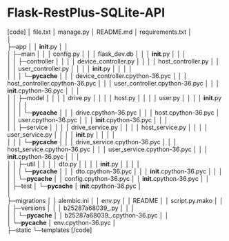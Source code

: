 # Flask-RestPlus-SQLite-API
[code]
│  file.txt
│  manage.py
│  README.md
│  requirements.txt
│  
│          
├─app
│  │  __init__.py
│  │  
│  ├─main
│  │  │  config.py
│  │  │  flask_dev.db
│  │  │  __init__.py
│  │  │  
│  │  ├─controller
│  │  │  │  device_controller.py
│  │  │  │  host_controller.py
│  │  │  │  user_controller.py
│  │  │  │  __init__.py
│  │  │  │  
│  │  │  └─__pycache__
│  │  │          device_controller.cpython-36.pyc
│  │  │          host_controller.cpython-36.pyc
│  │  │          user_controller.cpython-36.pyc
│  │  │          __init__.cpython-36.pyc
│  │  │          
│  │  ├─model
│  │  │  │  drive.py
│  │  │  │  host.py
│  │  │  │  user.py
│  │  │  │  __init__.py
│  │  │  │  
│  │  │  └─__pycache__
│  │  │          drive.cpython-36.pyc
│  │  │          host.cpython-36.pyc
│  │  │          user.cpython-36.pyc
│  │  │          __init__.cpython-36.pyc
│  │  │          
│  │  ├─service
│  │  │  │  drive_service.py
│  │  │  │  host_service.py
│  │  │  │  user_service.py
│  │  │  │  __init__.py
│  │  │  │  
│  │  │  └─__pycache__
│  │  │          drive_service.cpython-36.pyc
│  │  │          host_service.cpython-36.pyc
│  │  │          user_service.cpython-36.pyc
│  │  │          __init__.cpython-36.pyc
│  │  │          
│  │  ├─util
│  │  │  │  dto.py
│  │  │  │  __init__.py
│  │  │  │  
│  │  │  └─__pycache__
│  │  │          dto.cpython-36.pyc
│  │  │          __init__.cpython-36.pyc
│  │  │          
│  │  └─__pycache__
│  │          config.cpython-36.pyc
│  │          __init__.cpython-36.pyc
│  │          
│  ├─test
│  └─__pycache__
│          __init__.cpython-36.pyc
│          
│              
├─migrations
│  │  alembic.ini
│  │  env.py
│  │  README
│  │  script.py.mako
│  │  
│  ├─versions
│  │  │  b25287a68039_.py
│  │  │  
│  │  └─__pycache__
│  │          b25287a68039_.cpython-36.pyc
│  │          
│  └─__pycache__
│          env.cpython-36.pyc
│          
├─static
└─templates
[/code]
